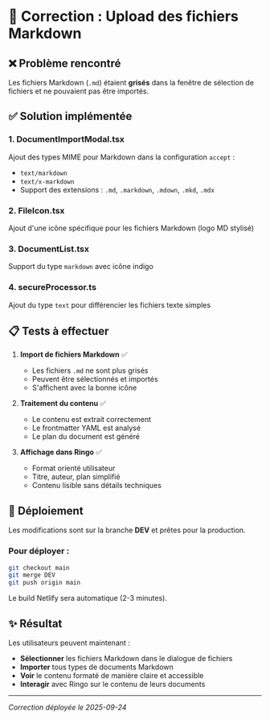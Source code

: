# 🔧 Correction : Upload des fichiers Markdown

## ❌ Problème rencontré
Les fichiers Markdown (`.md`) étaient **grisés** dans la fenêtre de sélection de fichiers et ne pouvaient pas être importés.

## ✅ Solution implémentée

### 1. **DocumentImportModal.tsx**
Ajout des types MIME pour Markdown dans la configuration `accept` :
- `text/markdown`
- `text/x-markdown`
- Support des extensions : `.md`, `.markdown`, `.mdown`, `.mkd`, `.mdx`

### 2. **FileIcon.tsx**
Ajout d'une icône spécifique pour les fichiers Markdown (logo MD stylisé)

### 3. **DocumentList.tsx**
Support du type `markdown` avec icône indigo

### 4. **secureProcessor.ts**
Ajout du type `text` pour différencier les fichiers texte simples

## 📋 Tests à effectuer

1. **Import de fichiers Markdown** ✅
   - Les fichiers `.md` ne sont plus grisés
   - Peuvent être sélectionnés et importés
   - S'affichent avec la bonne icône

2. **Traitement du contenu** ✅
   - Le contenu est extrait correctement
   - Le frontmatter YAML est analysé
   - Le plan du document est généré

3. **Affichage dans Ringo** ✅
   - Format orienté utilisateur
   - Titre, auteur, plan simplifié
   - Contenu lisible sans détails techniques

## 🚀 Déploiement

Les modifications sont sur la branche **DEV** et prêtes pour la production.

### Pour déployer :
```bash
git checkout main
git merge DEV
git push origin main
```

Le build Netlify sera automatique (2-3 minutes).

## ✨ Résultat

Les utilisateurs peuvent maintenant :
- **Sélectionner** les fichiers Markdown dans le dialogue de fichiers
- **Importer** tous types de documents Markdown
- **Voir** le contenu formaté de manière claire et accessible
- **Interagir** avec Ringo sur le contenu de leurs documents

---

*Correction déployée le 2025-09-24*
